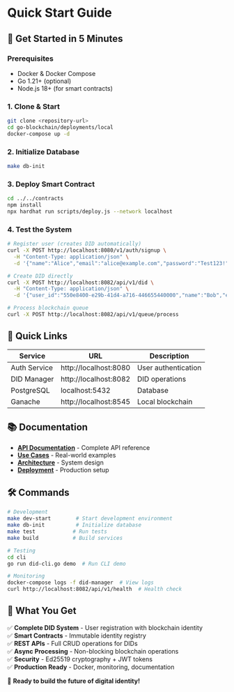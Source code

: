 # Quick Start Guide

## 🚀 Get Started in 5 Minutes

### Prerequisites
- Docker & Docker Compose
- Go 1.21+ (optional)
- Node.js 18+ (for smart contracts)

### 1. Clone & Start
```bash
git clone <repository-url>
cd go-blockchain/deployments/local
docker-compose up -d
```

### 2. Initialize Database
```bash
make db-init
```

### 3. Deploy Smart Contract
```bash
cd ../../contracts
npm install
npx hardhat run scripts/deploy.js --network localhost
```

### 4. Test the System
```bash
# Register user (creates DID automatically)
curl -X POST http://localhost:8080/v1/auth/signup \
  -H "Content-Type: application/json" \
  -d '{"name":"Alice","email":"alice@example.com","password":"Test123!"}'

# Create DID directly
curl -X POST http://localhost:8082/api/v1/did \
  -H "Content-Type: application/json" \
  -d '{"user_id":"550e8400-e29b-41d4-a716-446655440000","name":"Bob","email":"bob@example.com","password":"password"}'

# Process blockchain queue
curl -X POST http://localhost:8082/api/v1/queue/process
```

## 🔗 Quick Links

| Service | URL | Description |
|---------|-----|-------------|
| Auth Service | http://localhost:8080 | User authentication |
| DID Manager | http://localhost:8082 | DID operations |
| PostgreSQL | localhost:5432 | Database |
| Ganache | http://localhost:8545 | Local blockchain |

## 📚 Documentation

- **[API Documentation](docs/API.md)** - Complete API reference
- **[Use Cases](docs/USE_CASES.md)** - Real-world examples
- **[Architecture](docs/ARCHITECTURE.md)** - System design
- **[Deployment](docs/DEPLOYMENT.md)** - Production setup

## 🛠️ Commands

```bash
# Development
make dev-start        # Start development environment
make db-init          # Initialize database
make test            # Run tests
make build           # Build services

# Testing
cd cli
go run did-cli.go demo  # Run CLI demo

# Monitoring
docker-compose logs -f did-manager  # View logs
curl http://localhost:8082/api/v1/health  # Health check
```

## 🎯 What You Get

✅ **Complete DID System** - User registration with blockchain identity  
✅ **Smart Contracts** - Immutable identity registry  
✅ **REST APIs** - Full CRUD operations for DIDs  
✅ **Async Processing** - Non-blocking blockchain operations  
✅ **Security** - Ed25519 cryptography + JWT tokens  
✅ **Production Ready** - Docker, monitoring, documentation  

🚀 **Ready to build the future of digital identity!**

